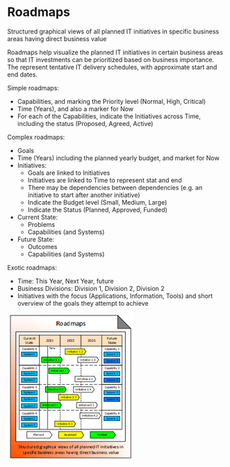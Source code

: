 # Roadmaps

Structured graphical views of all planned IT initiatives in specific business areas having direct business value

Roadmaps help visualize the planned IT initiatives in certain business areas so that IT investments can be prioritized based on business importance. The represent tentative IT delivery schedules, with approximate start and end dates.

Simple roadmaps:

* Capabilities, and marking the Priority level \(Normal, High, Critical\)
* Time \(Years\), and also a marker for Now
* For each of the Capabilities, indicate the Initiatives across Time, including the status \(Proposed, Agreed, Active\)

Complex roadmaps:

* Goals
* Time \(Years\) including the planned yearly budget, and market for Now
* Initiatives:
  * Goals are linked to Initiatives
  * Initiatives are linked to Time to represent stat and end
  * There may be dependencies between dependencies \(e.g. an initiative to start after another initiative\)
  * Indicate the Budget level \(Small, Medium, Large\)
  * Indicate the Status \(Planned, Approved, Funded\)
* Current State:
  * Problems
  * Capabilities \(and Systems\)
* Future State:
  * Outcomes
  * Capabilities \(and Systems\)

Exotic roadmaps:

* Time: This Year, Next Year, future
* Business Divisions: Division 1, Division 2, Division 2
* Initiatives with the focus \(Applications, Information, Tools\) and short overview of the goals they attempt to achieve

![Source: eaonapage.com](../../.gitbook/assets/csvlod_visions_roadmaps.png)

